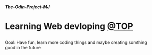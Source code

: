 ##### The-Odin-Project-MJ

# <p> Learning Web devloping <a href="https://www.theodinproject.com/">@TOP</a>

Goal: Have fun, learn more coding things and maybe creating somthing good in the future </p>
